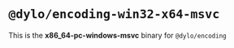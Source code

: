 # `@dylo/encoding-win32-x64-msvc`

This is the **x86_64-pc-windows-msvc** binary for `@dylo/encoding`
